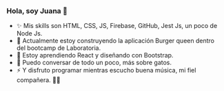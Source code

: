 ### Hola, soy Juana 👋

<!--
**Juana-89/Juana-89** is a ✨ _special_ ✨ repository because its `README.md` (this file) appears on your GitHub profile.
-->
- ✨ Mis skills son HTML, CSS, JS, Firebase, GitHub, Jest Js, un poco de Node Js.
- 🔭 Actualmente estoy construyendo la aplicación Burger queen dentro del bootcamp de Laboratoria.
- 🌱 Estoy aprendiendo React y diseñando con Bootstrap.
- 💬 Puedo conversar de todo un poco, más sobre gatos.
- ⚡ Y disfruto programar mientras escucho buena música, mi fiel compañera. 🤘🏻
